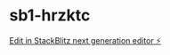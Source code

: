 # sb1-hrzktc

[Edit in StackBlitz next generation editor ⚡️](https://stackblitz.com/~/github.com/primeplus/sb1-hrzktc)